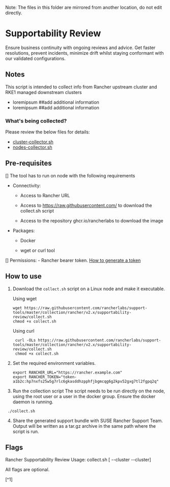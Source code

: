 Note: The files in this folder are mirrored from another location, do not edit directly.

# Supportability Review

Ensure business continuity with ongoing reviews and advice. Get faster resolutions, prevent incidents, minimize drift whilst staying conformant with our validated configurations.

## Notes
This script is intended to collect info from Rancher upstream cluster and RKE1 managed downstream clusters
- loremipsum ##add additional information
- loremipsum ##add additional information


### What's being collected?

Please review the below files for details:

- [cluster-collector.sh](./cluster-collector.sh)
- [nodes-collector.sh](./nodes-collector.sh)

## Pre-requisites

[] The tool has to run on node with the following requirements
  - Connectivity: 
      - Access to Rancher URL
                
      - Access to https://raw.githubusercontent.com/ to download the collect.sh script
      
      - Access to the repository ghcr.io/rancherlabs to download the image 
                
  - Packages:  
      - Docker 
       
      - wget or curl tool
   
[] Permissions: 
      - Rancher bearer token.  [How to generate a token](https://ranchermanager.docs.rancher.com/v2.6/reference-guides/user-settings/api-keys#docusaurus_skipToContent_fallback)
      

## How to use

1. Download the `collect.sh` script on a Linux node and make it executable.

    Using wget
    ```shell
    wget https://raw.githubusercontent.com/rancherlabs/support-tools/master/collection/rancher/v2.x/supportability-review/collect.sh
    chmod +x collect.sh
    ```
   Using curl
   ```shell
    curl -OLs https://raw.githubusercontent.com/rancherlabs/support-tools/master/collection/rancher/v2.x/supportability-review/collect.sh
    chmod +x collect.sh
    ```
2. Set the required environment variables.
    ```shell
   export RANCHER_URL="https://rancher.example.com"
   export RANCHER_TOKEN="token-a1b2c:hp7nxfs25w5g7rlc6gkasddhzpphfjbgmcqg6g2kpv52gxg7tl2fgpq2q"
 
   ```
3. Run the collection script
The script needs to be run directly on the node, using the root user or a user in the docker group. Ensure the docker daemon is running.
```
 ./collect.sh
```
4. Share the generated support bundle with SUSE Rancher Support Team.
Output will be written  as a tar.gz archive in the same path where the script is run.

## Flags
Rancher Supportability Review
Usage: collect.sh [ --cluster --cluster]

All flags are optional.

[^1]
